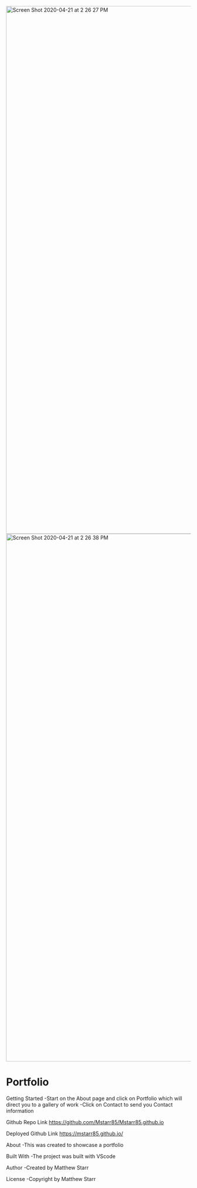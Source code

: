 <img width="1440" alt="Screen Shot 2020-04-21 at 2 26 27 PM" src="https://user-images.githubusercontent.com/53281244/79900518-5af0dd80-83dc-11ea-8b33-7eb5bbcf2226.png">

<img width="1440" alt="Screen Shot 2020-04-21 at 2 26 38 PM" src="https://user-images.githubusercontent.com/53281244/79900538-604e2800-83dc-11ea-8f56-1c4675ddab38.png">

# Portfolio

Getting Started
-Start on the About page and click  on Portfolio  which will direct you to a gallery of work 
-Click on Contact to send you Contact information

Github Repo Link
https://github.com/Mstarr85/Mstarr85.github.io

Deployed Github Link
https://mstarr85.github.io/

About
-This was created to showcase a portfolio 

Built With
-The project was built with VScode

Author
-Created by Matthew Starr

License
-Copyright by Matthew Starr

